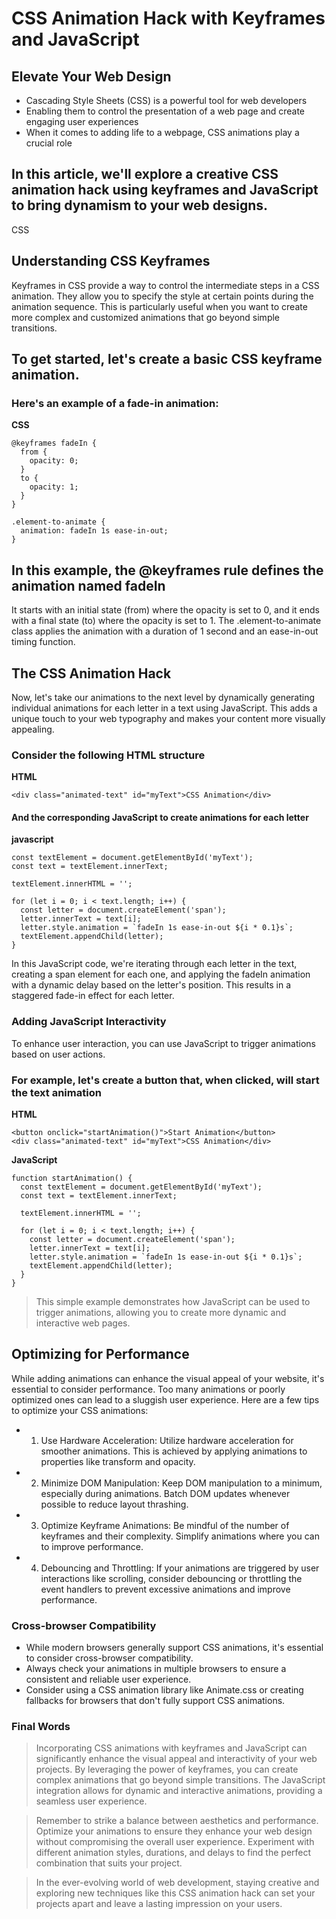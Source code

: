 # CSS Animation Hack with Keyframes and JavaScript

## Elevate Your Web Design

- Cascading Style Sheets (CSS) is a powerful tool for web developers
- Enabling them to control the presentation of a web page and create engaging user experiences
- When it comes to adding life to a webpage, CSS animations play a crucial role
  
## In this article, we'll explore a creative CSS animation hack using keyframes and JavaScript to bring dynamism to your web designs.
CSS
## Understanding CSS Keyframes

Keyframes in CSS provide a way to control the intermediate steps in a CSS animation. 
They allow you to specify the style at certain points during the animation sequence. 
This is particularly useful when you want to create more complex and customized animations that go beyond simple transitions.

## To get started, let's create a basic CSS keyframe animation.

### Here's an example of a fade-in animation:

<b>CSS</b>

```
@keyframes fadeIn {
  from {
    opacity: 0;
  }
  to {
    opacity: 1;
  }
}

.element-to-animate {
  animation: fadeIn 1s ease-in-out;
}

```

## In this example, the @keyframes rule defines the animation named fadeIn

It starts with an initial state (from) where the opacity is set to 0, and it ends with a final state (to) where the opacity is set to 1. The .element-to-animate class applies the animation with a duration of 1 second and an ease-in-out timing function.

## The CSS Animation Hack

Now, let's take our animations to the next level by dynamically generating individual animations for each letter in a text using JavaScript. This adds a unique touch to your web typography and makes your content more visually appealing.

### Consider the following HTML structure

<b>HTML</b>

``` 
<div class="animated-text" id="myText">CSS Animation</div>
```
#### And the corresponding JavaScript to create animations for each letter

<b>javascript</b>

```
const textElement = document.getElementById('myText');
const text = textElement.innerText;

textElement.innerHTML = '';

for (let i = 0; i < text.length; i++) {
  const letter = document.createElement('span');
  letter.innerText = text[i];
  letter.style.animation = `fadeIn 1s ease-in-out ${i * 0.1}s`;
  textElement.appendChild(letter);
}

```

In this JavaScript code, we're iterating through each letter in the text, creating a span element for each one, and applying the fadeIn animation with a dynamic delay based on the letter's position. This results in a staggered fade-in effect for each letter.

### Adding JavaScript Interactivity

To enhance user interaction, you can use JavaScript to trigger animations based on user actions. 

### For example, let's create a button that, when clicked, will start the text animation

<b>HTML</b>

```
<button onclick="startAnimation()">Start Animation</button>
<div class="animated-text" id="myText">CSS Animation</div>
```

<b>JavaScript</b>

```
function startAnimation() {
  const textElement = document.getElementById('myText');
  const text = textElement.innerText;

  textElement.innerHTML = '';

  for (let i = 0; i < text.length; i++) {
    const letter = document.createElement('span');
    letter.innerText = text[i];
    letter.style.animation = `fadeIn 1s ease-in-out ${i * 0.1}s`;
    textElement.appendChild(letter);
  }
}
```

> This simple example demonstrates how JavaScript can be used to trigger animations, allowing you to create more dynamic and interactive web pages.

## Optimizing for Performance

While adding animations can enhance the visual appeal of your website, it's essential to consider performance. Too many animations or poorly optimized ones can lead to a sluggish user experience. Here are a few tips to optimize your CSS animations:

- 1. Use Hardware Acceleration: Utilize hardware acceleration for smoother animations. This is achieved by applying animations to properties like transform and opacity.

- 2. Minimize DOM Manipulation: Keep DOM manipulation to a minimum, especially during animations. Batch DOM updates whenever possible to reduce layout thrashing.

- 3. Optimize Keyframe Animations: Be mindful of the number of keyframes and their complexity. Simplify animations where you can to improve performance.

- 4. Debouncing and Throttling: If your animations are triggered by user interactions like scrolling, consider debouncing or throttling the event handlers to prevent excessive animations and improve performance.

### Cross-browser Compatibility

- While modern browsers generally support CSS animations, it's essential to consider cross-browser compatibility.
- Always check your animations in multiple browsers to ensure a consistent and reliable user experience.
- Consider using a CSS animation library like Animate.css or creating fallbacks for browsers that don't fully support CSS animations.

### Final Words

> Incorporating CSS animations with keyframes and JavaScript can significantly enhance the visual appeal and interactivity of your web projects. By leveraging the power of keyframes, you can create complex animations that go beyond simple transitions. The JavaScript integration allows for dynamic and interactive animations, providing a seamless user experience.

> Remember to strike a balance between aesthetics and performance. Optimize your animations to ensure they enhance your web design without compromising the overall user experience. Experiment with different animation styles, durations, and delays to find the perfect combination that suits your project.

> In the ever-evolving world of web development, staying creative and exploring new techniques like this CSS animation hack can set your projects apart and leave a lasting impression on your users.
